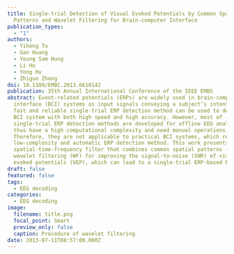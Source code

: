 ```yaml
---
title: Single-trial Detection of Visual Evoked Potentials by Common Spatial
  Patterns and Wavelet Filtering for Brain-computer Interface
publication_types:
  - "1"
authors:
  - Yiheng Tu
  - Gan Huang
  - Yeung Sam Hung
  - Li Hu
  - Yong Hu
  - Zhiguo Zhang
doi: 10.1109/EMBC.2013.6610142
publication: 35th Annual International Conference of the IEEE EMBS
abstract: Event-related potentials (ERPs) are widely used in brain-computer
  interface (BCI) systems as input signals conveying a subject’s intention. A
  fast and reliable single-trial ERP detection method can be used to develop a
  BCI system with both high speed and high accuracy. However, most of
  single-trial ERP detection methods are developed for offline EEG analysis and
  thus have a high computational complexity and need manual operations.
  Therefore, they are not applicable to practical BCI systems, which require a
  low-complexity and automatic ERP detection method. This work presents a joint
  spatial-time-frequency filter that combines common spatial patterns (CSP) and
  wavelet filtering (WF) for improving the signal-to-noise (SNR) of visual
  evoked potentials (VEP), which can lead to a single-trial ERP-based BCI.
draft: false
featured: false
tags:
  - EEG decoding
categories:
  - EEG decoding
image:
  filename: title.png
  focal_point: Smart
  preview_only: false
  caption: Procedure of wavelet filtering
date: 2013-07-11T08:57:00.000Z
---
```

